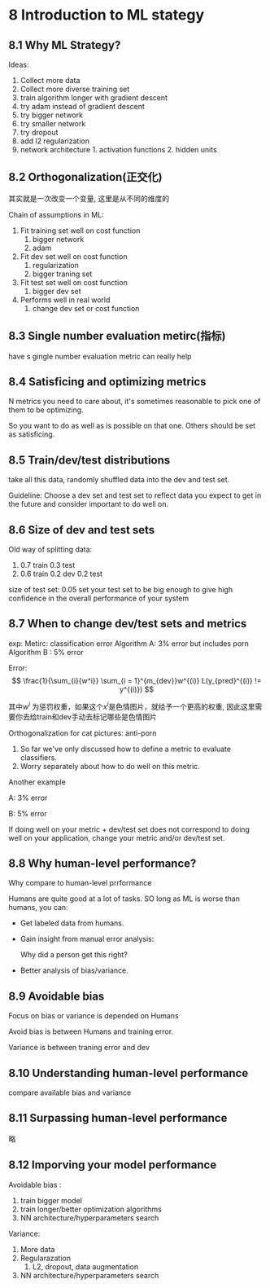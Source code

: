 # 8 Introduction to ML stategy

## 8.1 Why ML Strategy?

Ideas:
1. Collect more data
2. Collect more diverse training set
3. train algorithm longer with gradient descent
4. try adam instead of gradient descent
5. try bigger network
6. try smaller network
7. try dropout
8. add l2 regularization
9. network architecture
		1. activation functions
		2. hidden units

## 8.2 Orthogonalization(正交化)

其实就是一次改变一个变量, 这里是从不同的维度的

Chain of assumptions in ML:

1. Fit training set well on cost function 
	1. bigger network
	2. adam
2. Fit dev set well on cost function 
	1. regularization
	2. bigger traning set
3. Fit test set well on cost function
	1. bigger dev set
4. Performs well in real world
	1. change dev set or cost function


## 8.3 Single number evaluation metirc(指标)

have s gingle number evaluation metric can really help 


## 8.4 Satisficing and optimizing metrics

N metrics you need to care about, it's sometimes reasonable to pick one of them to be optimizing.

So you want to do as well as is possible on that one. Others should be set as satisficing.

## 8.5 Train/dev/test distributions 

take all this data, randomly shuffled data into the dev and test set.

Guideline:
Choose a dev set and test set to reflect data you expect to get in the future and consider important to do well on.


## 8.6 Size of dev and test sets

Old way of splitting data:
1. 0.7 train 0.3 test
2. 0.6 train 0.2 dev 0.2 test

size of test set: 0.05
set your test set to be big enough to give high confidence in the overall performance of your system

## 8.7 When to change dev/test sets and metrics


exp: 
Metirc: classification error
Algorithm A: 3% error but includes porn
Algorithm B : 5% error 

Error: 
$$
\frac{1}{\sum_{i}{w^i}} \sum_{i = 1}^{m_{dev}}w^{(i)} L(y_{pred}^{(i)} != y^{(i)})
$$

其中$w^i$ 为惩罚权重，如果这个$x^{i}$是色情图片，就给予一个更高的权重, 因此这里需要你去给train和dev手动去标记哪些是色情图片

Orthogonalization for cat pictures: anti-porn

1. So far we've only discussed how to define a metric to evaluate classifiers.
2. Worry separately about how to do well on this metric.

Another example 

A: 3% error 

B: 5% error 

If doing well on your metric  + dev/test set does not correspond to doing well on your application, change your metric and/or dev/test set.



## 8.8 Why human-level performance?

Why compare to human-level prrformance 

Humans are quite good at a lot of tasks. SO long as ML is worse than humans, you can:

- Get labeled data from humans.

- Gain insight from manual error analysis:

  Why did a person get this right?

- Better analysis of bias/variance.

  

## 8.9 Avoidable bias

Focus on bias or variance is depended on Humans  

Avoid bias is between Humans and training error.

Variance is between traning error and dev 



## 8.10 Understanding human-level performance

compare available bias and variance



## 8.11 Surpassing human-level performance

略



## 8.12 Imporving your model performance

Avoidable bias :

1. train bigger model
2. train longer/better optimization algorithms
3. NN architecture/hyperparameters search 

Variance: 

1. More data
2. Regularazation
   1. L2, dropout, data augmentation
3. NN architecture/hyperparameters search





























































































